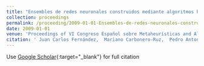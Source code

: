```yaml
---
title: "Ensembles de redes neuronales construidos mediante algoritmos híbridos multiobjetivo para optimizar la precisión y la sensitividad"
collection: proceedings
permalink: /proceeding/2009-01-01-Ensembles-de-redes-neuronales-construidos-mediante-algoritmos-hibridos-multiobjetivo-para-optimizar-la-precision-y-la-sensitividad
date: 2009-01-01
venue: 'Proceedings of VI Congreso Español sobre Metaheurísticas and Algoritmos Evolutivos y Bioinspirados (MAEB09)'
citation: ' Juan Carlos Fernández,  Mariano Carbonero-Ruz,  Pedro Antonio Gutiérrez,  César Hervás-Martínez, &quot;Ensembles de redes neuronales construidos mediante algoritmos híbridos multiobjetivo para optimizar la precisión y la sensitividad.&quot; Proceedings of VI Congreso Español sobre Metaheurísticas and Algoritmos Evolutivos y Bioinspirados (MAEB09), 2009, Málaga, España, pp.309-316.'
---
```

Use [Google Scholar](https://scholar.google.com/scholar?q=Ensembles+de+redes+neuronales+construidos+mediante+algoritmos+hibridos+multiobjetivo+para+optimizar+la+precision+y+la+sensitividad){:target="_blank"} for full citation